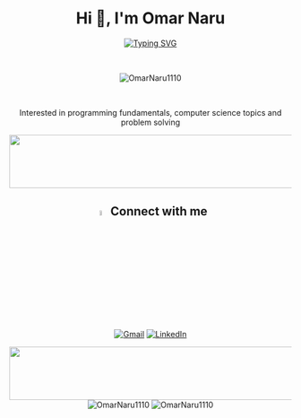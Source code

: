 <h1 align='center'> Hi 👋, I'm Omar Naru </h1>
<p align="center">
  <a href="https://git.io/typing-svg"><img src="https://readme-typing-svg.herokuapp.com?font=Fira+Code&pause=1000&color=FF009A&random=false&width=349&height=28&lines=A+Passionate+Backend+Engineer" alt="Typing SVG" /></a>
</p>
<br>
<p align="center"> <img src="https://komarev.com/ghpvc/?username=OmarNaru1110&label=Profile%20views&color=0e75b6&style=flat" alt="OmarNaru1110"/> </p>
<br>
<p align="center">
  Interested in programming fundamentals, computer science topics and problem solving
</p>

<img src="https://github.com/Govindv7555/Govindv7555/blob/main/49e76e0596857673c5c80c85b84394c1.gif" width=1100px height=95px>
  
<div align="center">

## <img src="https://media.giphy.com/media/gIkM6hiJfvSIIJCnKy/giphy.gif" width="5%"> Connect with me

</div>

<div align="center">

<a href="mailto:omarnaru2002@gmail.com"><img img src="https://img.shields.io/badge/gmail-%23EA4335.svg?style=plastic&logo=gmail&logoColor=white" alt="Gmail"/></a>
<a href="https://www.linkedin.com/in/omar-elnaggar1110/"><img src="https://img.shields.io/badge/linkedin-%230A66C2.svg?style=plastic&logo=linkedin&logoColor=white" alt="LinkedIn"/></a>

</div>
<img src="https://github.com/Govindv7555/Govindv7555/blob/main/49e76e0596857673c5c80c85b84394c1.gif" width=1100px height=95px>


<div align="center">
<img src="https://github-readme-stats.vercel.app/api?username=OmarNaru1110&show_icons=true&locale=en&theme=radical" alt="OmarNaru1110" />
<img src="https://github-readme-stats.vercel.app/api/top-langs?username=OmarNaru1110&show_icons=true&locale=en&layout=compact&theme=radical" alt="OmarNaru1110"/>

</div>


<p> </p>


